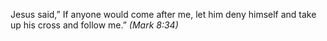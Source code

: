 Jesus said,” If anyone would come after me, let him deny himself and take up his cross and follow me.” _(Mark 8:34)_
